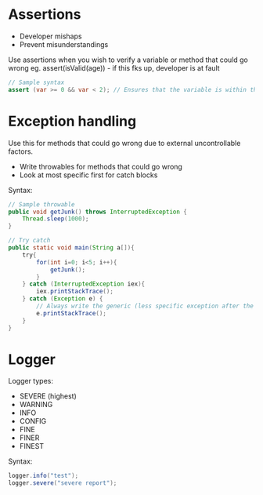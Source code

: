 # Assertions
- Developer mishaps
- Prevent misunderstandings

Use assertions when you wish to verify a variable or method that could go wrong
eg. assert(isValid(age)) - if this fks up, developer is at fault

```Java
// Sample syntax
assert (var >= 0 && var < 2); // Ensures that the variable is within this, if not it will throw assertion error
```
# Exception handling
Use this for methods that could go wrong due to external uncontrollable factors.

- Write throwables for methods that could go wrong 
- Look at most specific first for catch blocks 

Syntax:
```Java
// Sample throwable
public void getJunk() throws InterruptedException {
    Thread.sleep(1000);
}

// Try catch
public static void main(String a[]){
    try{
        for(int i=0; i<5; i++){
            getJunk();
        }
    } catch (InterruptedException iex){
        iex.printStackTrace();
    } catch (Exception e) {
        // Always write the generic (less specific exception after the more specific one)
        e.printStackTrace();    
    }
}
```

# Logger
Logger types:
- SEVERE (highest)
- WARNING
- INFO
- CONFIG
- FINE
- FINER
- FINEST

Syntax:
```Java
logger.info("test");
logger.severe("severe report");
```

